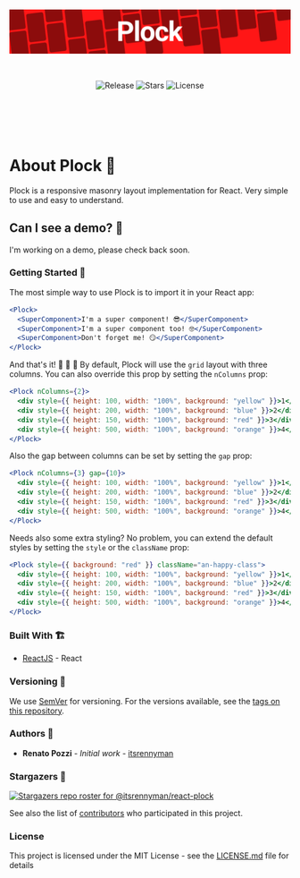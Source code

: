 <br/>

<p align="center">
<img src="public/header.png" />
</p>

<br/>

<p align="center" style="padding-bottom:3rem">
<img alt="Release" src="https://img.shields.io/github/v/release/itsrennyman/react-plock?style=for-the-badge" />
<img alt="Stars" src="https://img.shields.io/github/stars/itsrennyman/react-plock?style=for-the-badge" />
<img alt="License" src="https://img.shields.io/github/license/itsrennyman/react-plock?style=for-the-badge" />
</p>

<br/>

# About Plock 🌈

Plock is a responsive masonry layout implementation for React. Very simple to use and easy to understand.

## Can I see a demo? 👀

I'm working on a demo, please check back soon.

### Getting Started 🤩

The most simple way to use Plock is to import it in your React app:

```jsx
<Plock>
  <SuperComponent>I'm a super component! 😎</SuperComponent>
  <SuperComponent>I'm a super component too! 🤓</SuperComponent>
  <SuperComponent>Don't forget me! 😏</SuperComponent>
</Plock>
```

And that's it! 🎉 🎉 🎉 By default, Plock will use the `grid` layout with three columns. You can also override this prop by setting the `nColumns` prop:

```jsx
<Plock nColumns={2}>
  <div style={{ height: 100, width: "100%", background: "yellow" }}>1</div>
  <div style={{ height: 200, width: "100%", background: "blue" }}>2</div>
  <div style={{ height: 150, width: "100%", background: "red" }}>3</div>
  <div style={{ height: 500, width: "100%", background: "orange" }}>4</div>
</Plock>
```

Also the gap between columns can be set by setting the `gap` prop:

```jsx
<Plock nColumns={3} gap={10}>
  <div style={{ height: 100, width: "100%", background: "yellow" }}>1</div>
  <div style={{ height: 200, width: "100%", background: "blue" }}>2</div>
  <div style={{ height: 150, width: "100%", background: "red" }}>3</div>
  <div style={{ height: 500, width: "100%", background: "orange" }}>4</div>
</Plock>
```

Needs also some extra styling? No problem, you can extend the default styles by setting the `style` or the `className` prop:

```jsx
<Plock style={{ background: "red" }} className="an-happy-class">
  <div style={{ height: 100, width: "100%", background: "yellow" }}>1</div>
  <div style={{ height: 200, width: "100%", background: "blue" }}>2</div>
  <div style={{ height: 150, width: "100%", background: "red" }}>3</div>
  <div style={{ height: 500, width: "100%", background: "orange" }}>4</div>
</Plock>
```

### Built With 🏗️

- [ReactJS](https://reactjs.org/) - React

### Versioning 🚦

We use [SemVer](http://semver.org/) for versioning. For the versions available, see the [tags on this repository](https://github.com/itsrennyman/react-plock/tags).

### Authors 🙋

- **Renato Pozzi** - _Initial work_ - [itsrennyman](https://github.com/itsrennyman)

### Stargazers 🌟

[![Stargazers repo roster for @itsrennyman/react-plock](https://reporoster.com/stars/itsrennyman/react-plock)](https://github.com/itsrennyman/react-plock/stargazers)

See also the list of [contributors](https://github.com/itsrennyman/react-plock/contributors) who participated in this project.

### License

This project is licensed under the MIT License - see the [LICENSE.md](LICENSE.md) file for details
